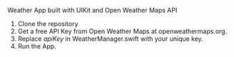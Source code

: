 Weather App built with UIKit and Open Weather Maps API 

1. Clone the repository
2. Get a free API Key from Open Weather Maps at openweathermaps.org.
3. Replace *apiKey* in WeatherManager.swift with your unique key.
4. Run the App.
